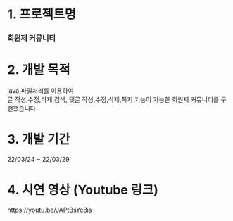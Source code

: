 # 1. 프로젝트명

### 회원제 커뮤니티

# 2. 개발 목적
java,파일처리를 이용하여<br>
글 작성,수정,삭제,검색, 댓글 작성,수정,삭제,쪽지 기능이 가능한 
회원제 커뮤니티를 구현했습니다.

# 3. 개발 기간
22/03/24 ~ 22/03/29

# 4. 시연 영상 (Youtube 링크)
https://youtu.be/JAPtBsYc8is
